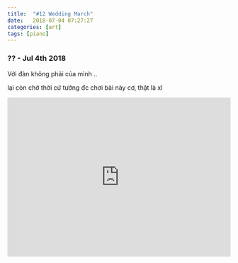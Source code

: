 ```yaml
---
title:  "#12 Wedding March"
date:   2018-07-04 07:27:27
categories: [art]
tags: [piano]
---
```


### ?? - Jul 4th 2018

Với đàn không phải của mình ..

lại còn chờ thời cứ tưởng đc chơi bài này cơ, thật là xl

<iframe style="overflow:hidden; width:100%; height:360px" src="https://www.youtube.com/embed/9MeYpkJHPDo" frameborder="0" allow="accelerometer; autoplay; clipboard-write; encrypted-media; gyroscope; picture-in-picture" allowfullscreen></iframe>
